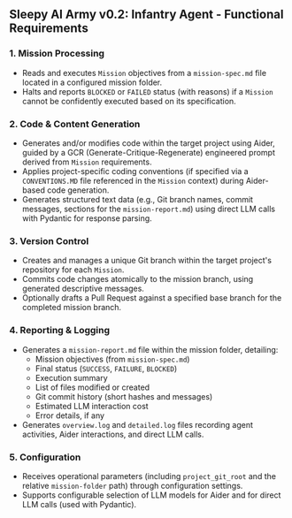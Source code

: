 ## Sleepy AI Army v0.2: Infantry Agent - Functional Requirements

### 1. Mission Processing
* Reads and executes `Mission` objectives from a `mission-spec.md` file located in a configured mission folder.
* Halts and reports `BLOCKED` or `FAILED` status (with reasons) if a `Mission` cannot be confidently executed based on its specification.

### 2. Code & Content Generation
* Generates and/or modifies code within the target project using Aider, guided by a GCR (Generate-Critique-Regenerate) engineered prompt derived from `Mission` requirements.
* Applies project-specific coding conventions (if specified via a `CONVENTIONS.MD` file referenced in the `Mission` context) during Aider-based code generation.
* Generates structured text data (e.g., Git branch names, commit messages, sections for the `mission-report.md`) using direct LLM calls with Pydantic for response parsing.

### 3. Version Control
* Creates and manages a unique Git branch within the target project's repository for each `Mission`.
* Commits code changes atomically to the mission branch, using generated descriptive messages.
* Optionally drafts a Pull Request against a specified base branch for the completed mission branch.

### 4. Reporting & Logging
* Generates a `mission-report.md` file within the mission folder, detailing:
    * Mission objectives (from `mission-spec.md`)
    * Final status (`SUCCESS`, `FAILURE`, `BLOCKED`)
    * Execution summary
    * List of files modified or created
    * Git commit history (short hashes and messages)
    * Estimated LLM interaction cost
    * Error details, if any
* Generates `overview.log` and `detailed.log` files recording agent activities, Aider interactions, and direct LLM calls.

### 5. Configuration
* Receives operational parameters (including `project_git_root` and the relative `mission-folder` path) through configuration settings.
* Supports configurable selection of LLM models for Aider and for direct LLM calls (used with Pydantic).
